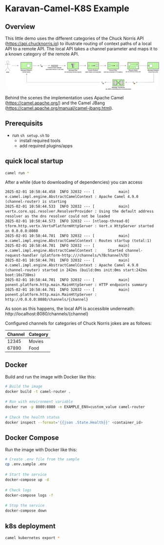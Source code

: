 # Karavan-Camel-K8S Example

## Overview

This little demo uses the different categories of the Chuck Norris API (https://api.chucknorris.io) to illustrate routing of context paths of a local API to a remote API. The local API takes a channel parameter and maps it to a known category of the remote API.

![routes](doc/img/eip-message-flow.drawio.png)

Behind the scenes the implementation uses Apache Camel (https://camel.apache.org/) and the Camel JBang (https://camel.apache.org/manual/camel-jbang.html). 

## Prerequisits

- run `sh setup.sh` to
  - install required tools 
  - add required plugins/apps

## quick local startup

```bash
camel run *
```

After a while (due to downloading of dependencies) you can access 

```
2025-02-01 10:58:44.458  INFO 32032 --- [           main] e.camel.impl.engine.AbstractCamelContext : Apache Camel 4.9.0 (channel-router) is starting
2025-02-01 10:58:44.533  INFO 32032 --- [           main] vertx.core.spi.resolver.ResolverProvider : Using the default address resolver as the dns resolver could not be loaded
2025-02-01 10:58:44.573  INFO 32032 --- [ntloop-thread-0] tform.http.vertx.VertxPlatformHttpServer : Vert.x HttpServer started on 0.0.0.0:8080
2025-02-01 10:58:44.701  INFO 32032 --- [           main] e.camel.impl.engine.AbstractCamelContext : Routes startup (total:1)
2025-02-01 10:58:44.701  INFO 32032 --- [           main] e.camel.impl.engine.AbstractCamelContext :     Started channel-request-handler (platform-http:///channels/%7Bchannel%7D)
2025-02-01 10:58:44.701  INFO 32032 --- [           main] e.camel.impl.engine.AbstractCamelContext : Apache Camel 4.9.0 (channel-router) started in 242ms (build:0ms init:0ms start:242ms boot:16s738ms)
2025-02-01 10:58:44.701  INFO 32032 --- [           main] ponent.platform.http.main.MainHttpServer : HTTP endpoints summary
2025-02-01 10:58:44.701  INFO 32032 --- [           main] ponent.platform.http.main.MainHttpServer :     http://0.0.0.0:8080/channels/{channel}       
```

As soon as this happens, the local API is accessible underneath: http://localhost:8080/channels/{channel}

Configured channels for categories of Chuck Norris jokes are as follows:

| Channel | Category |
| ------- | -------- |
| 12345   | Movies   |
| 67890   | Food     |

## Docker

Build and run the image with Docker like this:

```bash
# Build the image
docker build -t camel-router .

# Run with environment variable
docker run -p 8080:8080 -e EXAMPLE_ENV=custom_value camel-router

# Check the health status
docker inspect --format='{{json .State.Health}}' <container_id>
```

## Docker Compose

Run the image with Docker like this:

```bash
# Create .env file from the sample
cp .env.sample .env

# Start the service
docker-compose up -d

# Check logs
docker-compose logs -f

# Stop the service
docker-compose down
```

## k8s deployment

```bash
camel kubernetes export *
```